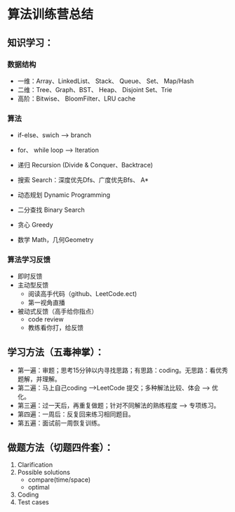 # 算法训练营总结
## 知识学习：

### 数据结构
* 一维：Array、LinkedList、 Stack、 Queue、 Set、 Map/Hash
* 二维：Tree、Graph、BST、 Heap、 Disjoint Set、Trie
* 高阶：Bitwise、 BloomFilter、LRU cache

### 算法
* if-else、swich ——> branch
* for、 while loop ——> Iteration
* 递归 Recursion (Divide & Conquer、Backtrace)

* 搜索 Search：深度优先Dfs、广度优先Bfs、 A*
* 动态规划 Dynamic Programming
* 二分查找 Binary Search
* 贪心 Greedy
* 数学 Math，几何Geometry

### 算法学习反馈
* 即时反馈
* 主动型反馈
    * 阅读高手代码（github、LeetCode.ect)
    * 第一视角直播
* 被动式反馈（高手给你指点）
    * code review
    * 教练看你打，给反馈

## 学习方法（五毒神掌）：
* 第一遍：审题；思考15分钟以内寻找思路；有思路：coding。无思路：看优秀题解，并理解。
* 第二遍：马上自己coding ——>LeetCode 提交；多种解法比较、体会 ——> 优化。
* 第三遍：过一天后，再重复做题；针对不同解法的熟练程度 ——> 专项练习。
* 第四遍：一周后：反复回来练习相同题目。
* 第五遍：面试前一周恢复训练。

## 做题方法（切题四件套）：
1. Clarification
2. Possible solutions
    * compare(time/space)
    * optimal
3. Coding
4. Test cases